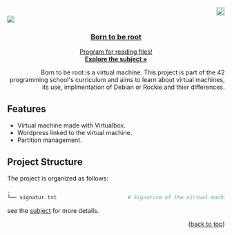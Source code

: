  <div align="right">
  <img src="https://www.42barcelona.com/wp-content/uploads/2020/07/Barcelona-300x79.png" alt="Logo"  height="20">
  <div align="left">
 <a href="https://github.com/LoreGracia/42/tree/main/B2B"><img src="https://img.shields.io/badge/born_to_be_root-125%25-greenyellow?style=for-the-badge&labelColor=black"><a href="https://shields.io"/>
    <!---img src="https://cdn-icons-png.flaticon.com/512/724/724863.png" alt="Logo" width="80" height="80"--->
  
  <h3 align="center">Born to be root</h3>
  <p align="center">
    Program for reading files!
    <br />
    <a href="https://github.com/LoreGracia/42/tree/5bd12faab7d42b5d28017d8be7aa7131ab56a97d/B2B"><strong>Explore the subject »</strong></a>
  </p>
</div>

Born to be root is a virtual machine. This project is part of the 42 programming school's curriculum and aims to learn about virtual machines, its use, implmentation of Debian or Rockie and thier differences.

 <div align="left">
   
## Features

- Virtual machine made with Virtualbox.
- Wordpress linked to the virtual machine.
- Partition management.

## Project Structure

The project is organized as follows:

```bash
.
└── signatur.txt                       # Signature of the virtual machine
```

see the <a href=https://github.com/LoreGracia/42/tree/5bd12faab7d42b5d28017d8be7aa7131ab56a97d/B2B>subject</a> for more details.

<p align="right">(<a href="#readme-top">back to top</a>)</p>
